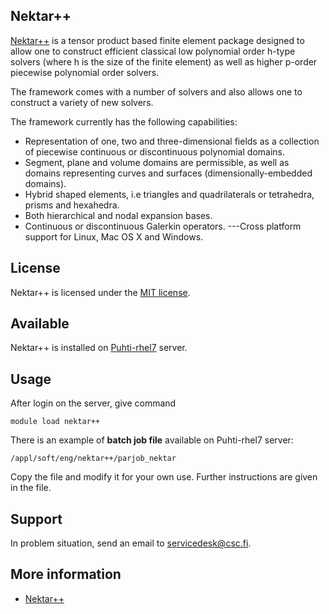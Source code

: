 ## Nektar++

[Nektar++](https://www.nektar.info/) is a tensor product based finite element package designed to allow one to construct efficient classical low polynomial order h-type solvers (where h is the size of the finite element) as well as higher p-order piecewise polynomial order solvers.

The framework comes with a number of solvers and also allows one to construct a variety of new solvers.


The framework currently has the following capabilities:

-   Representation of one, two and three-dimensional fields as a collection of piecewise continuous or discontinuous polynomial domains.
-   Segment, plane and volume domains are permissible, as well as domains representing curves and surfaces (dimensionally-embedded domains).
-   Hybrid shaped elements, i.e triangles and quadrilaterals or tetrahedra, prisms and hexahedra.
-   Both hierarchical and nodal expansion bases.
-   Continuous or discontinuous Galerkin operators.
---Cross platform support for Linux, Mac OS X and Windows.


## License

Nektar++ is licensed under the [MIT license](https://opensource.org/licenses/MIT).

## Available

Nektar++ is installed on [Puhti-rhel7](../computing/available-systems.md) server.

## Usage

After login on the server, give command

    module load nektar++

There is an example of **batch job file** available on Puhti-rhel7 server:

    /appl/soft/eng/nektar++/parjob_nektar

Copy the file and modify it for your own use. Further instructions are given in the file.


## Support

In problem situation, send an email to servicedesk@csc.fi.

## More information

* [Nektar++](https://www.nektar.info/)


